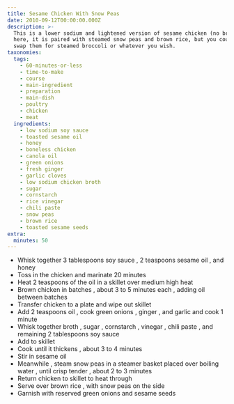 ```yaml
---
title: Sesame Chicken With Snow Peas
date: 2010-09-12T00:00:00.000Z
description: >-
  This is a lower sodium and lightened version of sesame chicken (no breading). 
  here, it is paired with steamed snow peas and brown rice, but you could easily
  swap them for steamed broccoli or whatever you wish.
taxonomies:
  tags:
    - 60-minutes-or-less
    - time-to-make
    - course
    - main-ingredient
    - preparation
    - main-dish
    - poultry
    - chicken
    - meat
  ingredients:
    - low sodium soy sauce
    - toasted sesame oil
    - honey
    - boneless chicken
    - canola oil
    - green onions
    - fresh ginger
    - garlic cloves
    - low sodium chicken broth
    - sugar
    - cornstarch
    - rice vinegar
    - chili paste
    - snow peas
    - brown rice
    - toasted sesame seeds
extra:
  minutes: 50
---
```

 - Whisk together 3 tablespoons soy sauce , 2 teaspoons sesame oil , and honey
 - Toss in the chicken and marinate 20 minutes
 - Heat 2 teaspoons of the oil in a skillet over medium high heat
 - Brown chicken in batches , about 3 to 5 minutes each , adding oil between batches
 - Transfer chicken to a plate and wipe out skillet
 - Add 2 teaspoons oil , cook green onions , ginger , and garlic and cook 1 minute
 - Whisk together broth , sugar , cornstarch , vinegar , chili paste , and remaining 2 tablespoons soy sauce
 - Add to skillet
 - Cook until it thickens , about 3 to 4 minutes
 - Stir in sesame oil
 - Meanwhile , steam snow peas in a steamer basket placed over boiling water , until crisp tender , about 2 to 3 minutes
 - Return chicken to skillet to heat through
 - Serve over brown rice , with snow peas on the side
 - Garnish with reserved green onions and sesame seeds
